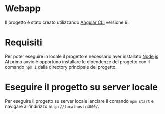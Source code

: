  # Webapp

Il progetto è stato creato utilizzando [Angular CLI](https://github.com/angular/angular-cli) versione 9.

# Requisiti

Per poter eseguire in locale il progetto è necessario aver installato [Node.js](https://nodejs.org/it/).
Al primo avvio è opportuno installare le dipendenze del progetto con il comando ``npm i`` dalla directory principale del progetto.

# Eseguire il progetto su server locale

Per eseguire il progetto su server locale lanciare il comando ``npm start`` e navigare all'indirizzo ``http://localhost:4000/``.
